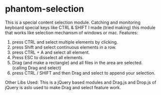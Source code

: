 phantom-selection
===========
This is a special content selection module. Catching and monitoring keyboard special keys like CTRL & SHIFT I made (tried making) this module that works like selection mechanism of windows or mac.
Features: 
  1. press CTRL and select multiple elements by clicking.
  2. press Shift and select continuous elements in a row.
  3. press CTRL + A and select all element.
  4. Press ESC to disselect all elements.
  5. Drag (and make a rectangle) and all files in the area are selected. (calling Drag and select)
  6. press CTRL / SHIFT and then Drag and select to append your selection.
  
Other Libs Used:
  This is a jQuery based modules and Drag.js and Drop.js of jQuery is aslo used to make Drag and select feature work.
